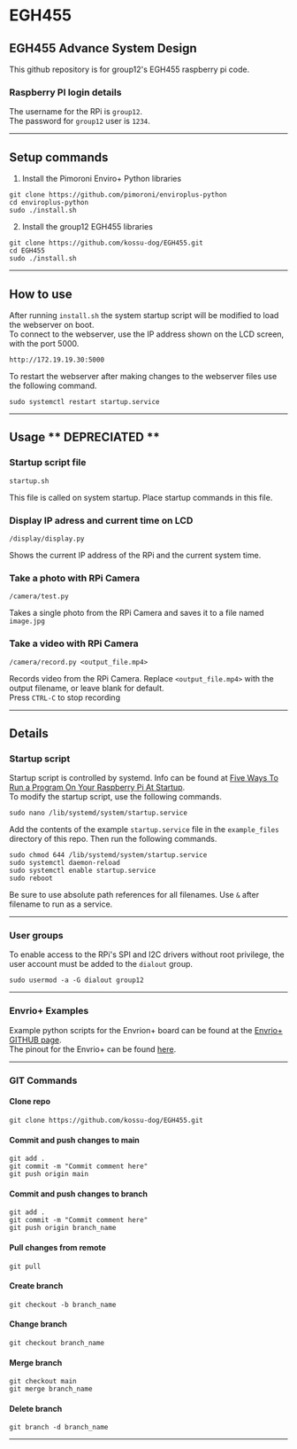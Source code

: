 # EGH455
## EGH455 Advance System Design
This github repository is for group12's EGH455 raspberry pi code.

### Raspberry PI login details
The username for the RPi is `group12`.  
The password for `group12` user is `1234`.  

---

## Setup commands
1. Install the Pimoroni Enviro+ Python libraries
```
git clone https://github.com/pimoroni/enviroplus-python
cd enviroplus-python
sudo ./install.sh
```
2. Install the group12 EGH455 libraries
```
git clone https://github.com/kossu-dog/EGH455.git
cd EGH455
sudo ./install.sh
```
---

## How to use
After running `install.sh` the system startup script will be modified to load the webserver on boot.  
To connect to the webserver, use the IP address shown on the LCD screen, with the port 5000.
```
http://172.19.19.30:5000
```

To restart the webserver after making changes to the webserver files use the following command.
```
sudo systemctl restart startup.service
```
---

## Usage ** DEPRECIATED **
### Startup script file
```
startup.sh
```
This file is called on system startup. Place startup commands in this file.
### Display IP adress and current time on LCD  
```
/display/display.py
```  
Shows the current IP address of the RPi and the current system time.
### Take a photo with RPi Camera
```
/camera/test.py
```
Takes a single photo from the RPi Camera and saves it to a file named `image.jpg`  
### Take a video with RPi Camera
```
/camera/record.py <output_file.mp4>
```
Records video from the RPi Camera. Replace `<output_file.mp4>` with the output filename, or leave blank for default.  
Press `CTRL-C` to stop recording

---
## Details
### Startup script  

Startup script is controlled by systemd. Info can be found at [Five Ways To Run a Program On Your Raspberry Pi At Startup](https://www.dexterindustries.com/howto/run-a-program-on-your-raspberry-pi-at-startup/#systemd).  
To modify the startup script, use the following commands.  
```
sudo nano /lib/systemd/system/startup.service
```
Add the contents of the example `startup.service` file in the `example_files` directory of this repo. Then run the following commands.
```
sudo chmod 644 /lib/systemd/system/startup.service
sudo systemctl daemon-reload
sudo systemctl enable startup.service
sudo reboot
```
Be sure to use absolute path references for all filenames. Use `&` after filename to run as a service.  

---

### User groups
To enable access to the RPi's SPI and I2C drivers without root privilege, the user account must be added to the `dialout` group.  
```
sudo usermod -a -G dialout group12
```

---

### Envrio+ Examples
Example python scripts for the Envrion+ board can be found at the [Envrio+ GITHUB page](https://github.com/pimoroni/enviroplus-python).  
The pinout for the Envrio+ can be found [here](https://pinout.xyz/pinout/enviro_plus).  

---
### GIT Commands

#### Clone repo
```
git clone https://github.com/kossu-dog/EGH455.git
```

#### Commit and push changes to main
```
git add .
git commit -m "Commit comment here"
git push origin main
```

#### Commit and push changes to branch
```
git add .
git commit -m "Commit comment here"
git push origin branch_name
```

#### Pull changes from remote
```
git pull
```

#### Create branch
```
git checkout -b branch_name
```

#### Change branch
```
git checkout branch_name
```

#### Merge branch
```
git checkout main
git merge branch_name
```

#### Delete branch
```
git branch -d branch_name
```

---
